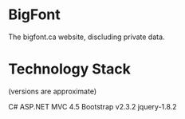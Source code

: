 BigFont
=======

The bigfont.ca website, discluding private data. 

Technology Stack 
=======
(versions are approximate)

C#
ASP.NET MVC 4.5
Bootstrap v2.3.2
jquery-1.8.2
